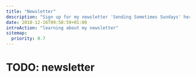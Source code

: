 ```yaml
---
title: "Newsletter"
description: "Sign up for my newsletter 'Sending Sometimes Sundays' here."
date: 2018-12-16T09:58:59+01:00
introAction: "learning about my newsletter"
sitemap:
  priority: 0.7
---
```

# TODO: newsletter
